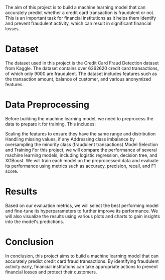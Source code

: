 The aim of this project is to build a machine learning model that can accurately predict whether a credit card transaction is fraudulent or not. 
This is an important task for financial institutions as it helps them identify and prevent fraudulent activity, which can result in significant financial losses.

# Dataset
The dataset used in this project is the Credit Card Fraud Detection dataset from Kaggle. 
The dataset contains over 6362620 credit card transactions, of which only 9000 are fraudulent.
The dataset includes features such as the transaction amount, balance of customer, and various anonymized features.

# Data Preprocessing
Before building the machine learning model, we need to preprocess the data to prepare it for training. This includes:

Scaling the features to ensure they have the same range and distribution
Handling missing values, if any
Addressing class imbalance by oversampling the minority class (fraudulent transactions) 
Model Selection and Training
For this project, we will compare the performance of several machine learning models, including logistic regression, decision tree, and XGBoost.
We will train each model on the preprocessed data and evaluate its performance using metrics such as accuracy, precision, recall, and F1 score.

# Results
Based on our evaluation metrics, we will select the best performing model and fine-tune its hyperparameters to further improve its performance.
We will also visualize the results using various plots and charts to gain insights into the model's predictions.

# Conclusion
In conclusion, this project aims to build a machine learning model that can accurately predict credit card fraud transactions. 
By identifying fraudulent activity early, financial institutions can take appropriate actions to prevent financial losses and protect their customers.



